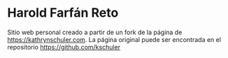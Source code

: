 # Harold Farfán Reto
Sitio web personal creado a partir de un fork de la página de https://kathrynschuler.com. La página original puede ser encontrada en el repositorio https://github.com/kschuler 
